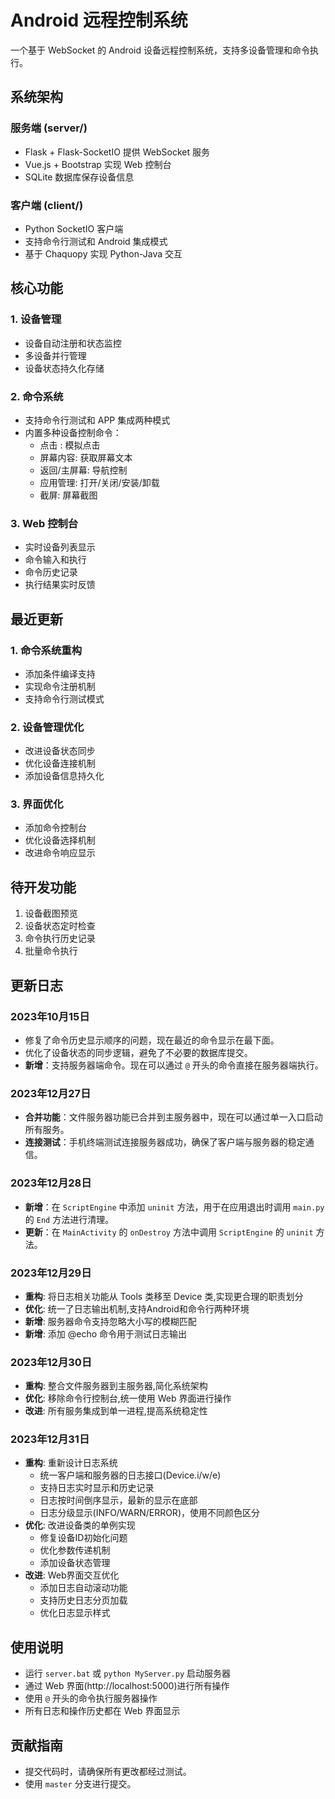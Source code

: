 # Android 远程控制系统

一个基于 WebSocket 的 Android 设备远程控制系统，支持多设备管理和命令执行。

## 系统架构

### 服务端 (server/)
- Flask + Flask-SocketIO 提供 WebSocket 服务
- Vue.js + Bootstrap 实现 Web 控制台
- SQLite 数据库保存设备信息

### 客户端 (client/)
- Python SocketIO 客户端
- 支持命令行测试和 Android 集成模式
- 基于 Chaquopy 实现 Python-Java 交互

## 核心功能

### 1. 设备管理
- 设备自动注册和状态监控
- 多设备并行管理
- 设备状态持久化存储

### 2. 命令系统
- 支持命令行测试和 APP 集成两种模式
- 内置多种设备控制命令：
  * 点击 <x> <y>: 模拟点击
  * 屏幕内容: 获取屏幕文本
  * 返回/主屏幕: 导航控制
  * 应用管理: 打开/关闭/安装/卸载
  * 截屏: 屏幕截图

### 3. Web 控制台
- 实时设备列表显示
- 命令输入和执行
- 命令历史记录
- 执行结果实时反馈

## 最近更新

### 1. 命令系统重构
- 添加条件编译支持
- 实现命令注册机制
- 支持命令行测试模式

### 2. 设备管理优化
- 改进设备状态同步
- 优化设备连接机制
- 添加设备信息持久化

### 3. 界面优化
- 添加命令控制台
- 优化设备选择机制
- 改进命令响应显示

## 待开发功能
1. 设备截图预览
2. 设备状态定时检查
3. 命令执行历史记录
4. 批量命令执行

## 更新日志

### 2023年10月15日

- 修复了命令历史显示顺序的问题，现在最近的命令显示在最下面。
- 优化了设备状态的同步逻辑，避免了不必要的数据库提交。
- **新增**：支持服务器端命令。现在可以通过 `@` 开头的命令直接在服务器端执行。

### 2023年12月27日

- **合并功能**：文件服务器功能已合并到主服务器中，现在可以通过单一入口启动所有服务。
- **连接测试**：手机终端测试连接服务器成功，确保了客户端与服务器的稳定通信。

### 2023年12月28日

- **新增**：在 `ScriptEngine` 中添加 `uninit` 方法，用于在应用退出时调用 `main.py` 的 `End` 方法进行清理。
- **更新**：在 `MainActivity` 的 `onDestroy` 方法中调用 `ScriptEngine` 的 `uninit` 方法。

### 2023年12月29日

- **重构**: 将日志相关功能从 Tools 类移至 Device 类,实现更合理的职责划分
- **优化**: 统一了日志输出机制,支持Android和命令行两种环境
- **新增**: 服务器命令支持忽略大小写的模糊匹配
- **新增**: 添加 @echo 命令用于测试日志输出

### 2023年12月30日

- **重构**: 整合文件服务器到主服务器,简化系统架构
- **优化**: 移除命令行控制台,统一使用 Web 界面进行操作
- **改进**: 所有服务集成到单一进程,提高系统稳定性

### 2023年12月31日

- **重构**: 重新设计日志系统
  * 统一客户端和服务器的日志接口(Device.i/w/e)
  * 支持日志实时显示和历史记录
  * 日志按时间倒序显示，最新的显示在底部
  * 日志分级显示(INFO/WARN/ERROR)，使用不同颜色区分
- **优化**: 改进设备类的单例实现
  * 修复设备ID初始化问题
  * 优化参数传递机制
  * 添加设备状态管理
- **改进**: Web界面交互优化
  * 添加日志自动滚动功能
  * 支持历史日志分页加载
  * 优化日志显示样式

## 使用说明

- 运行 `server.bat` 或 `python MyServer.py` 启动服务器
- 通过 Web 界面(http://localhost:5000)进行所有操作
- 使用 `@` 开头的命令执行服务器操作
- 所有日志和操作历史都在 Web 界面显示

## 贡献指南

- 提交代码时，请确保所有更改都经过测试。
- 使用 `master` 分支进行提交。